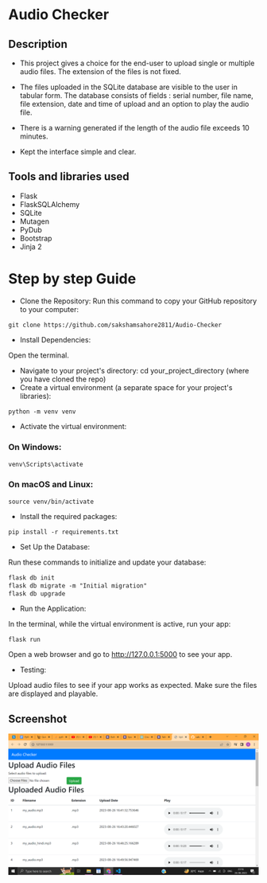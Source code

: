 # Audio Checker

## Description
- This project gives a choice for the end-user to upload single or multiple audio files. The extension of the files is not fixed. 

- The files uploaded in the SQLite database are visible to the user in tabular form. The database consists of fields : serial number, file name, file extension, date and time of upload and an option to play the audio file.

- There is a warning generated if the length of the audio file exceeds 10 minutes.
- Kept the interface simple and clear.

## Tools and libraries used
- Flask 
- FlaskSQLAlchemy
- SQLite
- Mutagen
- PyDub
- Bootstrap
- Jinja 2

# Step by step Guide
- Clone the Repository:
Run this command to copy your GitHub repository to your computer:
~~~
git clone https://github.com/sakshamsahore2811/Audio-Checker
~~~
- Install Dependencies:

Open the terminal.
- Navigate to your project's directory:
cd your_project_directory (where you have cloned the repo)
- Create a virtual environment (a separate space for your project's libraries):
~~~
python -m venv venv
~~~
- Activate the virtual environment:
### On Windows:
~~~
venv\Scripts\activate
~~~
### On macOS and Linux:
~~~
source venv/bin/activate
~~~
- Install the required packages:
~~~
pip install -r requirements.txt
~~~
- Set Up the Database:

Run these commands to initialize and update your database:
~~~
flask db init
flask db migrate -m "Initial migration"
flask db upgrade
~~~

- Run the Application:

In the terminal, while the virtual environment is active, run your app:
~~~
flask run
~~~
Open a web browser and go to http://127.0.0.1:5000 to see your app.
- Testing:

Upload audio files to see if your app works as expected.
Make sure the files are displayed and playable.


## Screenshot
![Screenshot](public/image.png)
